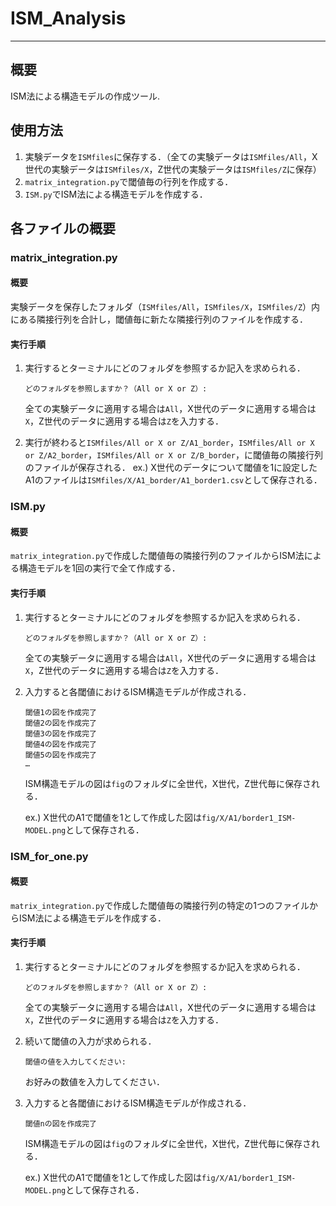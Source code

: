 # ISM_Analysis
---
## 概要
ISM法による構造モデルの作成ツール.

## 使用方法
1. 実験データを`ISMfiles`に保存する．（全ての実験データは`ISMfiles/All`，X世代の実験データは`ISMfiles/X`，Z世代の実験データは`ISMfiles/Z`に保存）
2. `matrix_integration.py`で閾値毎の行列を作成する．
3. `ISM.py`でISM法による構造モデルを作成する．


## 各ファイルの概要

### matrix_integration.py

#### 概要
実験データを保存したフォルダ（`ISMfiles/All`，`ISMfiles/X`，`ISMfiles/Z`）内にある隣接行列を合計し，閾値毎に新たな隣接行列のファイルを作成する．

#### 実行手順
1. 実行するとターミナルにどのフォルダを参照するか記入を求められる．
    ```
    どのフォルダを参照しますか？（All or X or Z）:
    ```
    全ての実験データに適用する場合は`All`，X世代のデータに適用する場合は`X`，Z世代のデータに適用する場合は`Z`を入力する．

2. 実行が終わると`ISMfiles/All or X or Z/A1_border`，`ISMfiles/All or X or Z/A2_border`，`ISMfiles/All or X or Z/B_border`，に閾値毎の隣接行列のファイルが保存される．
    ex.)
    X世代のデータについて閾値を1に設定したA1のファイルは`ISMfiles/X/A1_border/A1_border1.csv`として保存される．

### ISM.py

#### 概要
`matrix_integration.py`で作成した閾値毎の隣接行列のファイルからISM法による構造モデルを1回の実行で全て作成する．

#### 実行手順
1. 実行するとターミナルにどのフォルダを参照するか記入を求められる．
    ```
    どのフォルダを参照しますか？（All or X or Z）:
    ```
    全ての実験データに適用する場合は`All`，X世代のデータに適用する場合は`X`，Z世代のデータに適用する場合は`Z`を入力する．

2. 入力すると各閾値におけるISM構造モデルが作成される．
    ```
    閾値1の図を作成完了
    閾値2の図を作成完了
    閾値3の図を作成完了
    閾値4の図を作成完了
    閾値5の図を作成完了
    …
    ```
    ISM構造モデルの図は`fig`のフォルダに全世代，X世代，Z世代毎に保存される．
    
    ex.)
    X世代のA1で閾値を1として作成した図は`fig/X/A1/border1_ISM-MODEL.png`として保存される．

### ISM_for_one.py

#### 概要
`matrix_integration.py`で作成した閾値毎の隣接行列の特定の1つのファイルからISM法による構造モデルを作成する．

#### 実行手順
1. 実行するとターミナルにどのフォルダを参照するか記入を求められる．
    ```
    どのフォルダを参照しますか？（All or X or Z）:
    ```
    全ての実験データに適用する場合は`All`，X世代のデータに適用する場合は`X`，Z世代のデータに適用する場合は`Z`を入力する．

2. 続いて閾値の入力が求められる．
    ```
    閾値の値を入力してください:
    ```
    お好みの数値を入力してください．


3. 入力すると各閾値におけるISM構造モデルが作成される．
    ```
    閾値nの図を作成完了
    ```
    ISM構造モデルの図は`fig`のフォルダに全世代，X世代，Z世代毎に保存される．
    
    ex.)
    X世代のA1で閾値を1として作成した図は`fig/X/A1/border1_ISM-MODEL.png`として保存される．